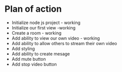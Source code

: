 # Plan of action

- Initialize node js project - working
- Initialize our first view -working
- Create a room - working
- Add ability to view our own video - working
- Add ability to allow others to stream their own video
- Add styling
- Add ability to create mesage
- Add mute button
- Add stop video button